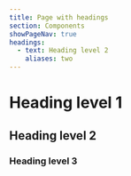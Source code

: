 ```yaml
---
title: Page with headings
section: Components
showPageNav: true
headings:
  - text: Heading level 2
    aliases: two
---
```


# Heading level 1

## Heading level 2

### Heading level 3
